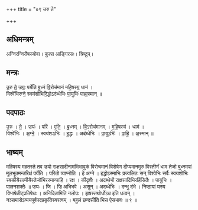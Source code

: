 +++
title = "०९ उरु ते"

+++
## अधिमन्त्रम्
अग्निरग्निरौषस्योवा। कुत्स आङ्गिरसः। त्रिष्टुप्।

## मन्त्रः
उ॒रु ते॒ ज्रयः॒ पर्ये॑ति बु॒ध्नं वि॒रोच॑मानं महि॒षस्य॒ धाम॑ ।  
विश्वे॑भिरग्ने॒ स्वय॑शोभिरि॒द्धोऽद॑ब्धेभिः पा॒युभिः॑ पाह्य॒स्मान् ॥

## पदपाठः
उ॒रु । ते॒ । ज्रयः॑ । परि॑ । ए॒ति॒ । बु॒ध्नम् । वि॒ऽरोच॑मानम् । म॒हि॒षस्य॑ । धाम॑ ।  
विश्वे॑भिः । अ॒ग्ने॒ । स्वय॑शःऽभिः । इ॒द्धः । अद॑ब्धेभिः । पा॒युऽभिः॑ । पा॒हि॒ । अ॒स्मान् ॥

## भाष्यम्
महिषस्य महतस्ते तव ज्रयो राक्षसादीनामभिभावुकं विरोचमानं विशेषेण दीप्यमानमुरु विस्तीर्णं धाम तेजो बुध्नमपां मूलभूतमन्तरिक्षं पर्येति । परितो व्याप्नोति । हे अग्ने । इद्धोऽस्माभिः प्रज्वलितः सन् विश्वेभिः सर्वैः स्वयशोभिः स्वकीयैरात्मीयैस्तेजोभिरस्मान्पाहि । रक्ष । कीदृशैः । अदब्धेभी राक्षसादिभिरहिंसितैः । पायुभिः । पालनशक्तैः ॥ ज्रयः । जि । ज्रि अभिभवे । असुन् । अदब्धेभिः । दन्भु दंभे । निष्ठायां यस्य विभाषेतीट्प्रतिषेधः । अनिदितामिति नलोपः । झषस्तथोर्धोऽध इति धत्वम् । नञ्समासेऽव्ययपूर्वपदप्रकृतिस्वरत्वम् । बहुलं छन्दसीति भिस ऐसभावः ॥ ९ ॥
